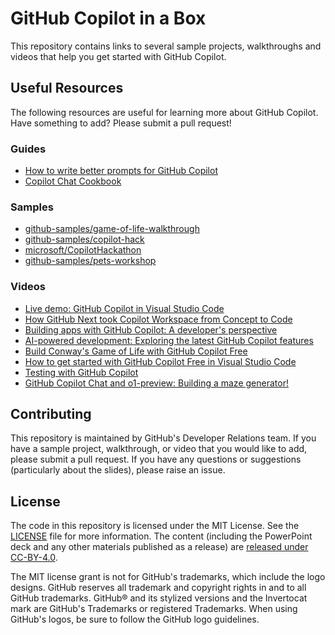 # GitHub Copilot in a Box

This repository contains links to several sample projects, walkthroughs and videos that help you get started with GitHub Copilot.

## Useful Resources

The following resources are useful for learning more about GitHub Copilot. Have something to add? Please submit a pull request!

### Guides

- [How to write better prompts for GitHub Copilot](https://github.blog/developer-skills/github/how-to-write-better-prompts-for-github-copilot/)
- [Copilot Chat Cookbook](https://github.blog/developer-skills/github/how-to-write-better-prompts-for-github-copilot/)

### Samples

- [github-samples/game-of-life-walkthrough](https://docs.github.com/en/copilot/example-prompts-for-github-copilot-chat)
- [github-samples/copilot-hack](https://github.com/github-samples/copilot-hack)
- [microsoft/CopilotHackathon](https://github.com/microsoft/CopilotHackathon)
- [github-samples/pets-workshop](https://github.com/github-samples/pets-workshop)

### Videos

- [Live demo: GitHub Copilot in Visual Studio Code](https://www.youtube.com/watch?v=dSbv-1KGu2U)
- [How GitHub Next took Copilot Workspace from Concept to Code](https://www.youtube.com/watch?v=f3Yrms9r_n4)
- [Building apps with GitHub Copilot: A developer's perspective](https://www.youtube.com/watch?v=bsSAywnqptc)
- [AI-powered development: Exploring the latest GitHub Copilot features](https://www.youtube.com/watch?v=07mUcfiTpag)
- [Build Conway's Game of Life with GitHub Copilot Free](https://www.youtube.com/watch?v=pGV_T6g1hcU)
- [How to get started with GitHub Copilot Free in Visual Studio Code](https://www.youtube.com/watch?v=dMbOh114Vd4)
- [Testing with GitHub Copilot](https://www.youtube.com/watch?v=smdBqEu7fx4)
- [GitHub Copilot Chat and o1-preview: Building a maze generator!](https://www.youtube.com/watch?v=HxoCaobgg70)

## Contributing

This repository is maintained by GitHub's Developer Relations team. If you have a sample project, walkthrough, or video that you would like to add, please submit a pull request. If you have any questions or suggestions (particularly about the slides), please raise an issue.

## License

The code in this repository is licensed under the MIT License. See the [LICENSE](LICENSE) file for more information. The content (including the PowerPoint deck and any other materials published as a release) are [released under CC-BY-4.0](https://creativecommons.org/licenses/by/4.0/).

The MIT license grant is not for GitHub's trademarks, which include the logo designs. GitHub reserves all trademark and copyright rights in and to all GitHub trademarks.  GitHub® and its stylized versions and the Invertocat mark are GitHub's Trademarks or registered Trademarks. When using GitHub's logos, be sure to follow the GitHub logo guidelines.
